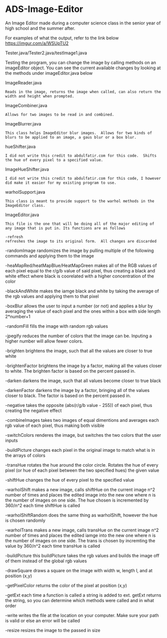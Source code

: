 # ADS-Image-Editor
An Image Editor made during a computer science class in the senior year of high school and the summer after.  

For examples of what the output, refer to the link below
https://imgur.com/a/WSUpTU2

Tester.java/Tester2.java/testImage1.java

Testing the program, you can change the image by calling methods on an imageEditor object.  You can see the current available changes by looking at the methods under imageEditor.java below


ImageReader.java


    Reads in the image, returns the image when called, can also return the width and height when prompted.


ImageCombiner.java

    Allows for two images to be read in and combined.


ImageBlurrer.java

    This class helps ImageEditor blur images.  Allows for two kinds of blurs to be applied to an image, a gaus blur or a box blur.


hueShifter.java

    I did not write this credit to abdulfatir.com for this code.  Shifts the hue of every pixel to a specified value.


ImageHueShifter.java

    I did not write this credit to abdulfatir.com for this code, I however did make it easier for my existing program to use.


warholSupport.java

    This class is meant to provide support to the warhol methods in the ImageEditor class.


ImageEditor.java

    This file is the one that will be doing all of the major editing of any image that is put in. Its functions are as follows

    -refresh
    refreshes the image to its original form.  All changes are discarded

-randomImage
    randomizes the image by pulling multiple of the following commands and applying them to the image

-heaMapRed/heatMapBlue/HeatMapGreen
    makes all of the RGB values of each pixel equal to the r/g/b value of said pixel, thus creating a black and white effect where black is coorelated with a higher concentration of the color

-blackAndWhite
    makes the iamge black and white by taking the average of the rgb values and applying them to that pixel

-boxBlur
    allows the user to input a number (or not) and applies a blur by averaging the value of each pixel and the ones within a box with side length 2*number+1

-randomFill
    fills the image with random rgb values

-jpegify
    reduces the number of colors that the image can be.  Inputing a higher number will allow fewer colors.

-brighten
    brightens the image, such that all the values are closer to true white

-brightenFactor
    brightens the image by a factor, making all the values closer to white.  The brighten factor is based on the percent passed in.

-darken
    darkens the image, such that all values become closer to true black

-darkenFactor
    darkens the image by a factor, bringing all of the values closer to black.  The factor is based on the percent passed in.

-negative
    takes the opposite (abs(r/g/b value - 255)) of each pixel, thus creating the negative effect 

-combineImages
    takes two images of equal dimentions and averages each rgb value of each pixel, thus making both visible

-switchColors
    renderes the image, but switches the two colors that the user inputs

-buildPicture
    changes each pixel in the original image to match what is in the arrays of colors

-transHue
    rotates the hue around the color circle.  Rotates the hue of every pixel (or hue of each pixel between the two specified hues) the given value

-shiftHue
    changes the hue of every pixel to the specified value

-warholShift
    makes a new image, calls shiftHue on the current image n^2 number of times and places the edited image into the new one where n is the number of images on one side.  The hue chosen is incremented by 360/n^2 each time shiftHue is called

-warholShiftRandom
    does the same thing as warholShift, however the hue is chosen randomly

-warholTrans
    makes a new image, calls transHue on the current image n^2 number of times and places the edited iamge into the new one where n is the number of images on one side.  The trans is chosen by incremting the value by 360/n^2 each time transHue is called

-buildPicture
    this buildPicture takes the rgb values and builds the image off of them instead of the global rgb values

-drawSquare
    draws a square on the image with width w, length l, and at position (x,y)

-getPixelColor
    returns the color of the pixel at position (x,y)

-getExt
    each time a function is called a string is added to ext.  getExt returns the string, so you can determine which methods were called and in what order

-write
    writes the file at the location on your computer.  Make sure your path is valid or else an error will be called

-resize
    resizes the image to the passed in size
